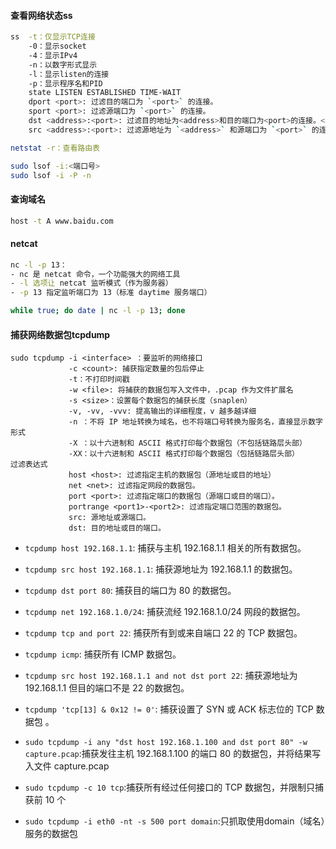 #### 查看网络状态ss
```bash
ss  -t：仅显示TCP连接
	-0：显示socket
	-4：显示IPv4
	-n：以数字形式显示
	-l：显示listen的连接
	-p：显示程序名和PID
	state LISTEN ESTABLISHED TIME-WAIT
	dport <port>: 过滤目的端口为 `<port>` 的连接。
	sport <port>: 过滤源端口为 `<port>` 的连接。
	dst <address>:<port>: 过滤目的地址为<address>和目的端口为<port>的连接。<address>可以是 IP 地址或主机名。
	src <address>:<port>: 过滤源地址为 `<address>` 和源端口为 `<port>` 的连接。

netstat -r：查看路由表

sudo lsof -i:<端口号>
sudo lsof -i -P -n
```
#### 查询域名
```bash
host -t A www.baidu.com
```
#### netcat
```bash
nc -l -p 13：
- nc 是 netcat 命令，一个功能强大的网络工具
- -l 选项让 netcat 监听模式（作为服务器）
- -p 13 指定监听端口为 13（标准 daytime 服务端口）

while true; do date | nc -l -p 13; done
```
#### 捕获网络数据包tcpdump
```
sudo tcpdump -i <interface> ：要监听的网络接口
			 -c <count>: 捕获指定数量的包后停止
			 -t：不打印时间戳
			 -w <file>: 将捕获的数据包写入文件中，.pcap 作为文件扩展名
			 -s <size>：设置每个数据包的捕获长度（snaplen）
			 -v, -vv, -vvv: 提高输出的详细程度，v 越多越详细
			 -n ：不将 IP 地址转换为域名，也不将端口号转换为服务名，直接显示数字形式
			 -X ：以十六进制和 ASCII 格式打印每个数据包（不包括链路层头部）
			 -XX：以十六进制和 ASCII 格式打印每个数据包（包括链路层头部）
过滤表达式
			 host <host>: 过滤指定主机的数据包（源地址或目的地址）
			 net <net>: 过滤指定网段的数据包。
			 port <port>: 过滤指定端口的数据包（源端口或目的端口）。
			 portrange <port1>-<port2>: 过滤指定端口范围的数据包。
			 src: 源地址或源端口。
			 dst: 目的地址或目的端口。
```
- `tcpdump host 192.168.1.1`: 捕获与主机 192.168.1.1 相关的所有数据包。
- `tcpdump src host 192.168.1.1`: 捕获源地址为 192.168.1.1 的数据包。
- `tcpdump dst port 80`: 捕获目的端口为 80 的数据包。
- `tcpdump net 192.168.1.0/24`: 捕获流经 192.168.1.0/24 网段的数据包。
- `tcpdump tcp and port 22`: 捕获所有到或来自端口 22 的 TCP 数据包。
- `tcpdump icmp`: 捕获所有 ICMP 数据包。
- `tcpdump src host 192.168.1.1 and not dst port 22`: 捕获源地址为 192.168.1.1 但目的端口不是 22 的数据包。
- `tcpdump 'tcp[13] & 0x12 != 0'`: 捕获设置了 SYN 或 ACK 标志位的 TCP 数据包 。

- `sudo tcpdump -i any "dst host 192.168.1.100 and dst port 80" -w capture.pcap`:捕获发往主机 192.168.1.100 的端口 80 的数据包，并将结果写入文件 capture.pcap
- `sudo tcpdump -c 10 tcp`:捕获所有经过任何接口的 TCP 数据包，并限制只捕获前 10 个
- `sudo tcpdump -i eth0 -nt -s 500 port domain`:只抓取使用domain（域名）服务的数据包